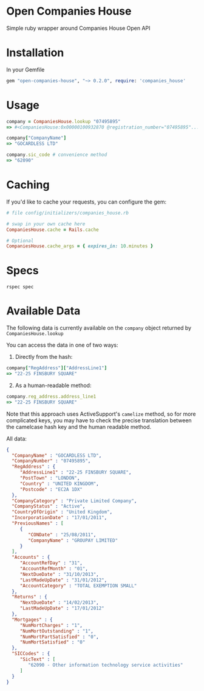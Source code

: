 Open Companies House
====================

Simple ruby wrapper around Companies House Open API

Installation
============

In your Gemfile

```ruby
gem "open-companies-house", "~> 0.2.0", require: 'companies_house'
```

Usage
=====

```ruby
company = CompaniesHouse.lookup "07495895"
=> #<CompaniesHouse:0x00000100932870 @registration_number="07495895"... >

company["CompanyName"]
=> "GOCARDLESS LTD"

company.sic_code # convenience method
=> "62090"
```

Caching
=======

If you'd like to cache your requests, you can configure the gem:

```ruby
# file config/initializers/companies_house.rb

# swap in your own cache here
CompaniesHouse.cache = Rails.cache

# Optional
CompaniesHouse.cache_args = { expires_in: 10.minutes }
```

Specs
=====

    rspec spec


Available Data
==============

The following data is currently available on the `company` object returned by
`CompaniesHouse.lookup`


You can access the data in one of two ways:

1) Directly from the hash:

```ruby
company["RegAddress"]["AddressLine1"]
=> "22-25 FINSBURY SQUARE"
```

2) As a human-readable method:

```ruby
company.reg_address.address_line1
=> "22-25 FINSBURY SQUARE"
```

Note that this approach uses ActiveSupport's `camelize` method, so for more complicated keys, you may have to check the precise translation between the camelcase hash key and the human readable method.


All data:

```json
{
  "CompanyName" : "GOCARDLESS LTD",
  "CompanyNumber" : "07495895",
  "RegAddress" : {
     "AddressLine1" : "22-25 FINSBURY SQUARE",
     "PostTown" : "LONDON",
     "Country" : "UNITED KINGDOM",
     "Postcode" : "EC2A 1DX"
  },
  "CompanyCategory" : "Private Limited Company",
  "CompanyStatus" : "Active",
  "CountryOfOrigin" : "United Kingdom",
  "IncorporationDate" : "17/01/2011",
  "PreviousNames" : [
     {
        "CONDate" : "25/08/2011",
        "CompanyName" : "GROUPAY LIMITED"
     }
  ],
  "Accounts" : {
     "AccountRefDay" : "31",
     "AccountRefMonth" : "01",
     "NextDueDate" : "31/10/2013",
     "LastMadeUpDate" : "31/01/2012",
     "AccountCategory" : "TOTAL EXEMPTION SMALL"
  },
  "Returns" : {
     "NextDueDate" : "14/02/2013",
     "LastMadeUpDate" : "17/01/2012"
  },
  "Mortgages" : {
     "NumMortCharges" : "1",
     "NumMortOutstanding" : "1",
     "NumMortPartSatisfied" : "0",
     "NumMortSatisfied" : "0"
  },
  "SICCodes" : {
     "SicText" : [
        "62090 - Other information technology service activities"
     ]
  }
}
```

